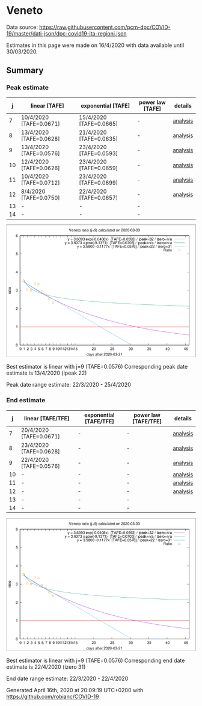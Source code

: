 # Veneto


Data source: https://raw.githubusercontent.com/pcm-dpc/COVID-19/master/dati-json/dpc-covid19-ita-regioni.json

Estimates in this page were made on 16/4/2020 with data available until 30/03/2020.


## Summary 

### Peak estimate 
|j|linear [TAFE]|exponential [TAFE]|power law [TAFE]|details|
|---|----|-----------|---------|-------|
|7|10/4/2020 [TAFE=0.0671]|15/4/2020 [TAFE=0.0665]|-|[analysis](COVID-19_veneto_j7_2020-03-30.md)|
|8|13/4/2020 [TAFE=0.0628]|21/4/2020 [TAFE=0.0635]|-|[analysis](COVID-19_veneto_j8_2020-03-30.md)|
|9|13/4/2020 [TAFE=0.0576]|23/4/2020 [TAFE=0.0593]|-|[analysis](COVID-19_veneto_j9_2020-03-30.md)|
|10|12/4/2020 [TAFE=0.0626]|23/4/2020 [TAFE=0.0659]|-|[analysis](COVID-19_veneto_j10_2020-03-30.md)|
|11|10/4/2020 [TAFE=0.0712]|23/4/2020 [TAFE=0.0699]|-|[analysis](COVID-19_veneto_j11_2020-03-30.md)|
|12|8/4/2020 [TAFE=0.0750]|22/4/2020 [TAFE=0.0657]|-|[analysis](COVID-19_veneto_j12_2020-03-30.md)|
|13|-|-|-||
|14|-|-|-||

![best peak estimate](COVID-19_veneto_j9_2020-03-30.png)

Best estimator is linear with j=9 (TAFE=0.0576)
Corresponding peak date estimate is 13/4/2020 (ipeak 22)


Peak date range estimate: 22/3/2020 - 25/4/2020

### End estimate 
|j|linear [TAFE/TFE]|exponential [TAFE/TFE]|power law [TAFE/TFE]|details|
|---|----|-----------|---------|-------|
|7|20/4/2020 [TAFE=0.0671]|-|-|[analysis](COVID-19_veneto_j7_2020-03-30.md)|
|8|23/4/2020 [TAFE=0.0628]|-|-|[analysis](COVID-19_veneto_j8_2020-03-30.md)|
|9|22/4/2020 [TAFE=0.0576]|-|-|[analysis](COVID-19_veneto_j9_2020-03-30.md)|
|10|-|-|-|[analysis](COVID-19_veneto_j10_2020-03-30.md)|
|11|-|-|-|[analysis](COVID-19_veneto_j11_2020-03-30.md)|
|12|-|-|-|[analysis](COVID-19_veneto_j12_2020-03-30.md)|
|13|-|-|-||
|14|-|-|-||

![best zero estimate](COVID-19_veneto_j9_2020-03-30.png)

Best estimator is linear with j=9 (TAFE=0.0576)
Corresponding end date estimate is 22/4/2020 (izero 31)


End date range estimate: 22/3/2020 - 22/4/2020

Generated April 16th, 2020 at 20:09:19 UTC+0200 with https://github.com/robianc/COVID-19
